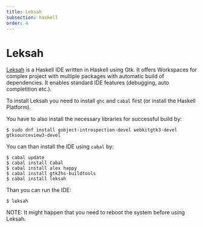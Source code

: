 ```yaml
---
title: Leksah
subsection: haskell
order: 4
---
```


# Leksah

[Leksah](http://leksah.org/) is a Haskell IDE written in Haskell using Gtk. It offers Workspaces for complex project with multiple 
packages with automatic build of dependencies. It enables standard IDE features (debugging, auto completition etc.).

To install Leksah you need to install `ghc` and `cabal` first (or install the Haskell Platform).

You have to also install the necessary libraries for successful build by:

```
$ sudo dnf install gobject-introspection-devel webkitgtk3-devel gtksourceview3-devel
```

You can than install the IDE using `cabal` by:

```
$ cabal update
$ cabal install Cabal
$ cabal install alex happy
$ cabal install gtk2hs-buildtools
$ cabal install leksah
```

Than you can run the IDE:

```
$ leksah
```

NOTE: It might happen that you need to reboot the system before using Leksah.


